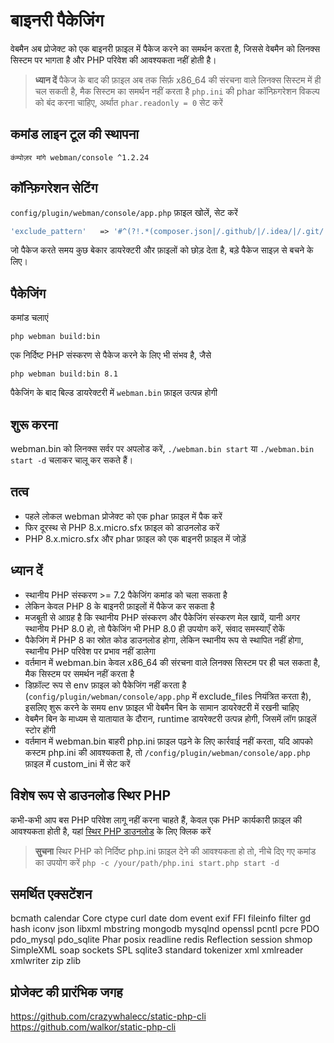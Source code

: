 # बाइनरी पैकेजिंग

वेबमैन अब प्रोजेक्ट को एक बाइनरी फ़ाइल में पैकेज करने का समर्थन करता है, जिससे वेबमैन को लिनक्स सिस्टम पर भागता है और PHP परिवेश की आवश्यकता नहीं होती है।

> **ध्यान दें**
> पैकेज के बाद की फ़ाइल अब तक सिर्फ़ x86_64 की संरचना वाले लिनक्स सिस्टम में ही चल सकती है, मैक सिस्टम का समर्थन नहीं करता है
> `php.ini` की phar कॉन्फ़िगरेशन विकल्प को बंद करना चाहिए, अर्थात `phar.readonly = 0` सेट करें

## कमांड लाइन टूल की स्थापना
`कंम्पोज़र मांगे webman/console ^1.2.24`

## कॉन्फ़िगरेशन सेटिंग
`config/plugin/webman/console/app.php` फ़ाइल खोलें, सेट करें
```php
'exclude_pattern'   => '#^(?!.*(composer.json|/.github/|/.idea/|/.git/|/.setting/|/runtime/|/vendor-bin/|/build/|vendor/webman/admin))(.*)$#'
```
जो पैकेज करते समय कुछ बेकार डायरेक्टरी और फ़ाइलों को छोड़ देता है, बड़े पैकेज साइज़ से बचने के लिए।

## पैकेजिंग
कमांड चलाएं
````
php webman build:bin
````
एक निर्दिष्ट PHP संस्करण से पैकेज करने के लिए भी संभव है, जैसे
````
php webman build:bin 8.1
````

पैकेजिंग के बाद बिल्ड डायरेक्टरी में `webman.bin` फ़ाइल उत्पन्न होगी

## शुरू करना
webman.bin को लिनक्स सर्वर पर अपलोड करें, `./webman.bin start` या `./webman.bin start -d` चलाकर चालू कर सकते हैं।

## तत्व
* पहले लोकल webman प्रोजेक्ट को एक phar फ़ाइल में पैक करें
* फिर दूरस्थ से PHP 8.x.micro.sfx फ़ाइल को डाउनलोड करें
* PHP 8.x.micro.sfx और phar फ़ाइल को एक बाइनरी फ़ाइल में जोड़ें

## ध्यान दें
* स्थानीय PHP संस्करण >= 7.2 पैकेजिंग कमांड को चला सकता है
* लेकिन केवल PHP 8 के बाइनरी फ़ाइलों में पैकेज कर सकता है
* मजबूती से आग्रह है कि स्थानीय PHP संस्करण और पैकेजिंग संस्करण मेल खायें, यानी अगर स्थानीय PHP 8.0 हो, तो पैकेजिंग भी PHP 8.0 ही उपयोग करें, संवाद समस्याएँ रोकें
* पैकेजिंग में PHP 8 का स्रोत कोड डाउनलोड होगा, लेकिन स्थानीय रूप से स्थापित नहीं होगा, स्थानीय PHP परिवेश पर प्रभाव नहीं डालेगा
* वर्तमान में webman.bin केवल x86_64 की संरचना वाले लिनक्स सिस्टम पर ही चल सकता है, मैक सिस्टम पर समर्थन नहीं करता है
* डिफ़ॉल्ट रूप से env फ़ाइल को पैकेजिंग नहीं करता है (`config/plugin/webman/console/app.php` में exclude_files नियंत्रित करता है), इसलिए शुरू करने के समय env फ़ाइल भी वेबमैन बिन के सामान डायरेक्टरी में रखनी चाहिए
* वेबमैन बिन के माध्यम से यातायात के दौरान, runtime डायरेक्टरी उत्पन्न होगी, जिसमें लॉग फ़ाइलें स्टोर होंगी
* वर्तमान में webman.bin बाहरी php.ini फ़ाइल पढ़ने के लिए कार्रवाई नहीं करता, यदि आपको कस्टम php.ini की आवश्यकता है, तो `/config/plugin/webman/console/app.php` फ़ाइल में custom_ini में सेट करें

## विशेष रूप से डाउनलोड स्थिर PHP
कभी-कभी आप बस PHP परिवेश लागू नहीं करना चाहते हैं, केवल एक PHP कार्यकारी फ़ाइल की आवश्यकता होती है, यहां [स्थिर PHP डाउनलोड](https://www.workerman.net/download) के लिए क्लिक करें

> **सुचना**
> स्थिर PHP को निर्दिष्ट php.ini फ़ाइल देने की आवश्यकता हो तो, नीचे दिए गए कमांड का उपयोग करें `php -c /your/path/php.ini start.php start -d`

## समर्थित एक्सटेंशन
bcmath
calendar
Core
ctype
curl
date
dom
event
exif
FFI
fileinfo
filter
gd
hash
iconv
json
libxml
mbstring
mongodb
mysqlnd
openssl
pcntl
pcre
PDO
pdo_mysql
pdo_sqlite
Phar
posix
readline
redis
Reflection
session
shmop
SimpleXML
soap
sockets
SPL
sqlite3
standard
tokenizer
xml
xmlreader
xmlwriter
zip
zlib

## प्रोजेक्ट की प्रारंभिक जगह
https://github.com/crazywhalecc/static-php-cli
https://github.com/walkor/static-php-cli
